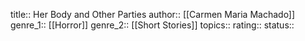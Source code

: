 title:: Her Body and Other Parties
author:: [[Carmen Maria Machado]]
genre_1:: [[Horror]]
genre_2:: [[Short Stories]]
topics::
rating::
status::
